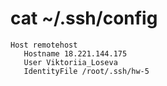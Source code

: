 # cat  ~/.ssh/config

```
Host remotehost
   Hostname 18.221.144.175
   User Viktoriia_Loseva
   IdentityFile /root/.ssh/hw-5
```
